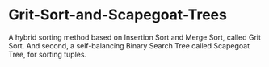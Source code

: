 # Grit-Sort-and-Scapegoat-Trees

A hybrid sorting method based on Insertion Sort and Merge Sort, called Grit Sort. And second, a self-balancing Binary Search Tree called Scapegoat Tree, for sorting tuples.
